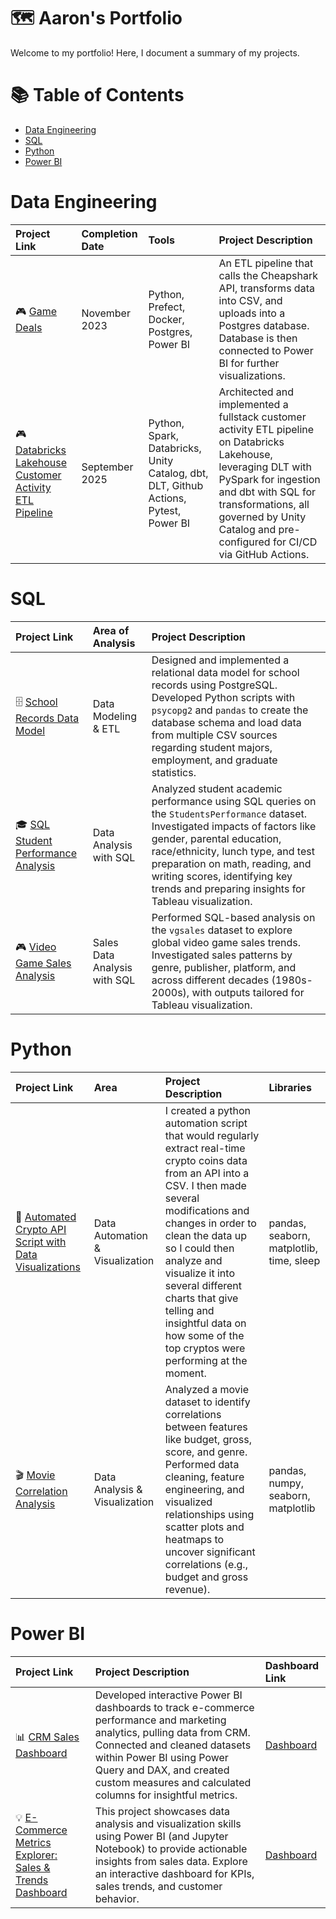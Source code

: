  # 🗺 Aaron's Portfolio
Welcome to my portfolio! Here, I document a summary of my projects.

# 📚 Table of Contents
- [Data Engineering](#data-engineering)
- [SQL](#sql)
- [Python](#python)
- [Power BI](#power-bi)


# Data Engineering
| Project Link | Completion Date | Tools                                                           | Project Description                                                                                                                                                                                             |
| :----------- | :-------------- | :-------------------------------------------------------------- | :-------------------------------------------------------------------------------------------------------------------------------------------------------------------------------------------------------------- |
| 🎮 [Game Deals](https://github.com/haroon-mirza/Game-Deals-Data-Integrator-ETL-Pipeline-Visualization) | November 2023        | Python, Prefect, Docker, Postgres, Power BI  | An ETL pipeline that calls the Cheapshark API, transforms data into CSV, and uploads into a Postgres database. Database is then connected to Power BI for further visualizations. |
| 🎮 [Databricks Lakehouse Customer Activity ETL Pipeline](https://github.com/haroon-mirza/databricks-divvy-pipeline/tree/main) | September 2025 | Python, Spark, Databricks, Unity Catalog, dbt, DLT, Github Actions, Pytest, Power BI  | Architected and implemented a fullstack customer activity ETL pipeline on Databricks Lakehouse, leveraging DLT with PySpark for ingestion and dbt with SQL for transformations, all governed by Unity Catalog and pre-configured for CI/CD via GitHub Actions. |

# SQL
| Project Link                                                                      | Area of Analysis              | Project Description                                                                                                                                                                                                                                                                                       |
| :-------------------------------------------------------------------------------- | :---------------------------- | :-------------------------------------------------------------------------------------------------------------------------------------------------------------------------------------------------------------------------------------------------------------------------------------------------------- |
| 🗄️ [School Records Data Model](https://github.com/haroon-mirza/School-Records-Database-Model)               | Data Modeling & ETL           | Designed and implemented a relational data model for school records using PostgreSQL. Developed Python scripts with `psycopg2` and `pandas` to create the database schema and load data from multiple CSV sources regarding student majors, employment, and graduate statistics.                                      |
| 🎓 [SQL Student Performance Analysis](https://github.com/haroon-mirza/DataAnalytics/blob/main/SQLStudentPerformance.sql) | Data Analysis with SQL        | Analyzed student academic performance using SQL queries on the `StudentsPerformance` dataset. Investigated impacts of factors like gender, parental education, race/ethnicity, lunch type, and test preparation on math, reading, and writing scores, identifying key trends and preparing insights for Tableau visualization. |
| 🎮 [Video Game Sales Analysis](https://github.com/haroon-mirza/DataAnalytics/blob/main/SQLVGSalesQueries.sql)              | Sales Data Analysis with SQL  | Performed SQL-based analysis on the `vgsales` dataset to explore global video game sales trends. Investigated sales patterns by genre, publisher, platform, and across different decades (1980s-2000s), with outputs tailored for Tableau visualization.                                                     |

# Python
| Project Link                                                                 | Area                          | Project Description                                                                                                                                                                                                          | Libraries                       |
| :--------------------------------------------------------------------------- | :---------------------------- | :--------------------------------------------------------------------------------------------------------------------------------------------------------------------------------------------------------------------------- | :------------------------------ |
| 🐍 [Automated Crypto API Script with Data Visualizations](https://github.com/haroon-mirza/DataAnalytics/blob/main/Automated%20Crypto%20Website%20API.ipynb) | Data Automation & Visualization | I created a python automation script that would regularly extract real-time crypto coins data from an API into a CSV. I then made several modifications and changes in order to clean the data up so I could then analyze and visualize it into several different charts that give telling and insightful data on how some of the top cryptos were performing at the moment. | pandas, seaborn, matplotlib, time, sleep |
| 🎬 [Movie Correlation Analysis](https://github.com/haroon-mirza/DataAnalytics/blob/main/Movies%20Correlation.ipynb)        | Data Analysis & Visualization | Analyzed a movie dataset to identify correlations between features like budget, gross, score, and genre. Performed data cleaning, feature engineering, and visualized relationships using scatter plots and heatmaps to uncover significant correlations (e.g., budget and gross revenue). | pandas, numpy, seaborn, matplotlib |
# Power BI
| Project Link                                                                             | Project Description                                                                                                                                                                                             | Dashboard Link                                       |
| :--------------------------------------------------------------------------------------- | :-------------------------------------------------------------------------------------------------------------------------------------------------------------------------------------------------------------- | :--------------------------------------------------- |
| 📊 [CRM Sales Dashboard](https://github.com/haroon-mirza/CRM-Sales)                                       | Developed interactive Power BI dashboards to track e-commerce performance and marketing analytics, pulling data from CRM. Connected and cleaned datasets within Power BI using Power Query and DAX, and created custom measures and calculated columns for insightful metrics. | [Dashboard](https://github.com/haroon-mirza/CRM-Sales)            |
| 💡 [E-Commerce Metrics Explorer: Sales & Trends Dashboard](https://github.com/haroon-mirza/E-Commerce-Metrics-Explorer-Sales-Trends-Dashboard) | This project showcases data analysis and visualization skills using Power BI (and Jupyter Notebook) to provide actionable insights from sales data. Explore an interactive dashboard for KPIs, sales trends, and customer behavior. | [Dashboard](https://github.com/haroon-mirza/E-Commerce-Metrics-Explorer-Sales-Trends-Dashboard)      |


